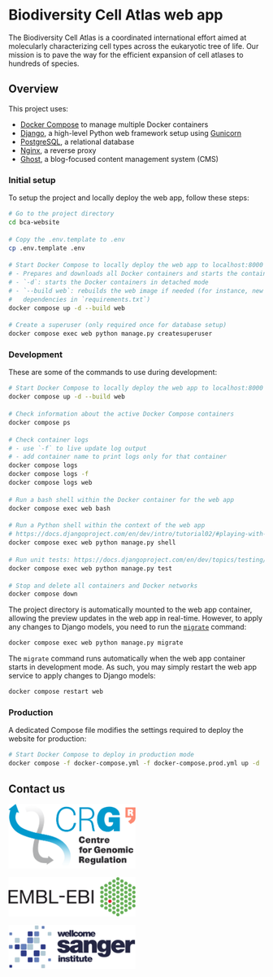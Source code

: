 # Biodiversity Cell Atlas web app

The Biodiversity Cell Atlas is a coordinated international effort aimed at molecularly characterizing cell types across the eukaryotic tree of life. Our mission is to pave the way for the efficient expansion of cell atlases to hundreds of species.

## Overview

This project uses:

* [Docker Compose][] to manage multiple Docker containers
* [Django][], a high-level Python web framework setup using [Gunicorn][]
* [PostgreSQL][], a relational database
* [Nginx][], a reverse proxy
* [Ghost][], a blog-focused content management system (CMS)

### Initial setup

To setup the project and locally deploy the web app, follow these steps:

```bash
# Go to the project directory
cd bca-website

# Copy the .env.template to .env
cp .env.template .env

# Start Docker Compose to locally deploy the web app to localhost:8000
# - Prepares and downloads all Docker containers and starts the containers
# - `-d`: starts the Docker containers in detached mode
# - `--build web`: rebuilds the web image if needed (for instance, new Python
#   dependencies in `requirements.txt`)
docker compose up -d --build web

# Create a superuser (only required once for database setup)
docker compose exec web python manage.py createsuperuser
```

### Development

These are some of the commands to use during development:

```bash
# Start Docker Compose to locally deploy the web app to localhost:8000
docker compose up -d --build web

# Check information about the active Docker Compose containers
docker compose ps

# Check container logs
# - use `-f` to live update log output
# - add container name to print logs only for that container
docker compose logs
docker compose logs -f
docker compose logs web

# Run a bash shell within the Docker container for the web app
docker compose exec web bash

# Run a Python shell within the context of the web app
# https://docs.djangoproject.com/en/dev/intro/tutorial02/#playing-with-the-api
docker compose exec web python manage.py shell

# Run unit tests: https://docs.djangoproject.com/en/dev/topics/testing/
docker compose exec web python manage.py test

# Stop and delete all containers and Docker networks
docker compose down
```

The project directory is automatically mounted to the web app container,
allowing the preview updates in the web app in real-time. However, to apply any
changes to Django models, you need to run the [`migrate`][migrate] command:

```bash
docker compose exec web python manage.py migrate
```

The `migrate` command runs automatically when the web app container starts in
development mode. As such, you may simply restart the web app service to apply
changes to Django models:

```bash
docker compose restart web
```

### Production

A dedicated Compose file modifies the settings required to deploy the website
for production:

``` bash
# Start Docker Compose to deploy in production mode
docker compose -f docker-compose.yml -f docker-compose.prod.yml up -d
```

## Contact us

[<img src="app/static/app/images/logos/CRG/LOGOs-CRG-ENG_2014_transparent_back.png" width="250" target="_blank" alt="Centre for Genomic Regulation (CRG)"/>][CRG]

[<img src="app/static/app/images/logos/EMBL-EBI/EMBL-EBI_Logo_black_big.png" width="250" target="_blank" alt="European Bioinformatics Institute (EMBL-EBI)"/>][EBI]

[<img src="app/static/app/images/logos/Sanger/Wellcome_Sanger_Institute_Logo_Landscape_Digital_RGB_Full_Colour.png" width="250" target="_blank" alt="Wellcome Sanger Institute (Sanger)"/>][Sanger]

[Docker Compose]: https://docs.docker.com/compose
[Django]: https://djangoproject.com
[PostgreSQL]: https://postgresql.org
[Nginx]: https://nginx.org
[Gunicorn]: https://gunicorn.org
[Ghost]: https://ghost.org

[migrate]: https://docs.djangoproject.com/en/dev/topics/migrations/
[CRG]: https://crg.eu
[EBI]: https://ebi.ac.uk/
[Sanger]: https://sanger.ac.uk/
